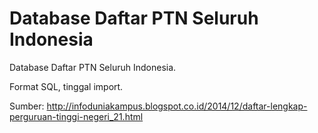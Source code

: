 # Database Daftar PTN Seluruh Indonesia
Database Daftar PTN Seluruh Indonesia.

Format SQL, tinggal import.

Sumber: http://infoduniakampus.blogspot.co.id/2014/12/daftar-lengkap-perguruan-tinggi-negeri_21.html
